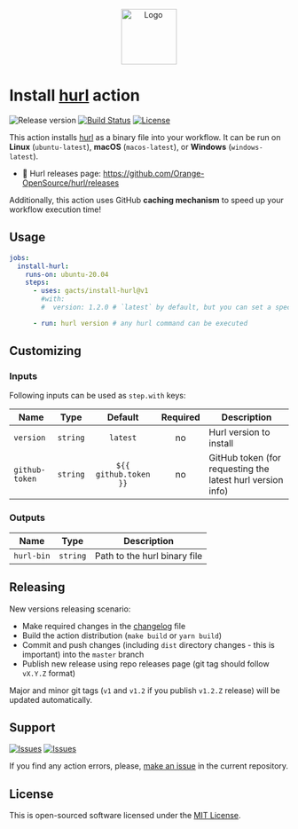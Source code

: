 <p align="center">
  <img src="https://hsto.org/webt/35/4-/o-/354-o-9pgi-abkq7d5mxu_-jxyc.png" alt="Logo" width="100" />
</p>

# Install [hurl][hurl] action

![Release version][badge_release_version]
[![Build Status][badge_build]][link_build]
[![License][badge_license]][link_license]

This action installs [hurl][hurl] as a binary file into your workflow. It can be run on **Linux** (`ubuntu-latest`), **macOS** (`macos-latest`), or **Windows** (`windows-latest`).

- 🚀 Hurl releases page: <https://github.com/Orange-OpenSource/hurl/releases>

Additionally, this action uses GitHub **caching mechanism** to speed up your workflow execution time!

## Usage

```yaml
jobs:
  install-hurl:
    runs-on: ubuntu-20.04
    steps:
      - uses: gacts/install-hurl@v1
        #with:
        #  version: 1.2.0 # `latest` by default, but you can set a specific version to install, e.g.: `1.6.0`

      - run: hurl version # any hurl command can be executed
```

## Customizing

### Inputs

Following inputs can be used as `step.with` keys:

| Name           |   Type   |        Default        | Required | Description                                                |
|----------------|:--------:|:---------------------:|:--------:|------------------------------------------------------------|
| `version`      | `string` |       `latest`        |    no    | Hurl version to install                                    |
| `github-token` | `string` | `${{ github.token }}` |    no    | GitHub token (for requesting the latest hurl version info) |

### Outputs

| Name       |   Type   | Description                  |
|------------|:--------:|------------------------------|
| `hurl-bin` | `string` | Path to the hurl binary file |

## Releasing

New versions releasing scenario:

- Make required changes in the [changelog](CHANGELOG.md) file
- Build the action distribution (`make build` or `yarn build`)
- Commit and push changes (including `dist` directory changes - this is important) into the `master` branch
- Publish new release using repo releases page (git tag should follow `vX.Y.Z` format)

Major and minor git tags (`v1` and `v1.2` if you publish `v1.2.Z` release) will be updated automatically.

## Support

[![Issues][badge_issues]][link_issues]
[![Issues][badge_pulls]][link_pulls]

If you find any action errors, please, [make an issue][link_create_issue] in the current repository.

## License

This is open-sourced software licensed under the [MIT License][link_license].

[badge_build]:https://img.shields.io/github/workflow/status/gacts/install-hurl/tests?maxAge=30
[badge_release_version]:https://img.shields.io/github/release/gacts/install-hurl.svg?maxAge=30
[badge_license]:https://img.shields.io/github/license/gacts/install-hurl.svg?longCache=true
[badge_release_date]:https://img.shields.io/github/release-date/gacts/install-hurl.svg?maxAge=180
[badge_commits_since_release]:https://img.shields.io/github/commits-since/gacts/install-hurl/latest.svg?maxAge=45
[badge_issues]:https://img.shields.io/github/issues/gacts/install-hurl.svg?maxAge=45
[badge_pulls]:https://img.shields.io/github/issues-pr/gacts/install-hurl.svg?maxAge=45

[link_build]:https://github.com/gacts/install-hurl/actions
[link_license]:https://github.com/gacts/install-hurl/blob/master/LICENSE
[link_issues]:https://github.com/gacts/install-hurl/issues
[link_create_issue]:https://github.com/gacts/install-hurl/issues/new
[link_pulls]:https://github.com/gacts/install-hurl/pulls

[hurl]:https://hurl.dev/
